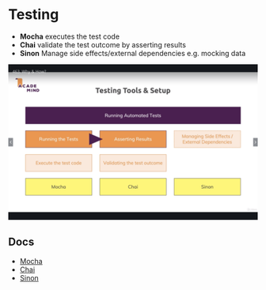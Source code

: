 # Testing

- **Mocha** executes the test code
- **Chai** validate the test outcome by asserting results
- **Sinon** Manage side effects/external dependencies e.g. mocking data

![Testing](./testing.png?raw=true "Title")

## Docs
- [Mocha](https://mochajs.org/)
- [Chai](https://www.chaijs.com/)
- [Sinon](https://sinonjs.org/)
